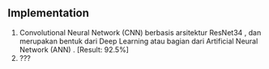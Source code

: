 ## Implementation

1. Convolutional Neural Network (CNN) berbasis arsitektur ResNet34 , dan merupakan bentuk dari Deep Learning atau bagian dari Artificial Neural Network (ANN) . [Result: 92.5%]
2. ???